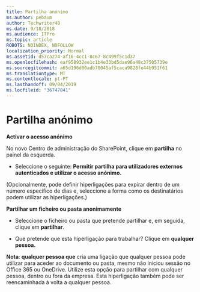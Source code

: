 ```yaml
---
title: Partilha anónimo
ms.author: pebaum
author: Techwriter40
ms.date: 9/18/2018
ms.audience: ITPro
ms.topic: article
ROBOTS: NOINDEX, NOFOLLOW
localization_priority: Normal
ms.assetid: d57ca274-af16-4cc1-8c67-8c499f5c1d37
ms.openlocfilehash: eaf958932ee1c1b4e33bd5dae96a48c37505739e
ms.sourcegitcommit: a65d196d00adb70045af5caca9828fe44b951f61
ms.translationtype: MT
ms.contentlocale: pt-PT
ms.lasthandoff: 09/04/2019
ms.locfileid: "36747841"
---
```

# <a name="anonymous-sharing"></a>Partilha anónimo

 **Activar o acesso anónimo**
  
No novo Centro de administração do SharePoint, clique em **partilha** no painel da esquerda. 
  
- Seleccione o seguinte: **Permitir partilha para utilizadores externos autenticados e utilizar o acesso anónimo.**
  
(Opcionalmente, pode definir hiperligações para expirar dentro de um número específico de dias e, seleccione a forma como os destinatários podem utilizar as hiperligações.)
    
 **Partilhar um ficheiro ou pasta anonimamente**
  
- Seleccione o ficheiro ou pasta que pretende partilhar e, em seguida, clique em **partilhar**. 
    
- Que pretende que esta hiperligação para trabalhar? Clique em **qualquer pessoa.**
  
 **Nota**: **qualquer pessoa que** cria uma ligação que qualquer pessoa pode utilizar para aceder ao documento ou pasta, mesmo não iniciou sessão no Office 365 ou OneDrive. Utilize esta opção para partilhar com qualquer pessoa, dentro ou fora da empresa. Esta hiperligação também pode ser reencaminhada à volta a qualquer pessoa. 
    

